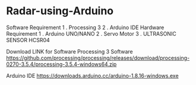 # Radar-using-Arduino

Software Requirement 
   1 . Processing 3 
   2 . Arduino IDE
Hardware Requirement
   1 . Arduino UNO/NANO
   2 . Servo Motor 
   3 . ULTRASONIC SENSOR HCSR04 


Download LINK for Software 
Processing 3 Software 
https://github.com/processing/processing/releases/download/processing-0270-3.5.4/processing-3.5.4-windows64.zip

Arduino IDE
https://downloads.arduino.cc/arduino-1.8.16-windows.exe
